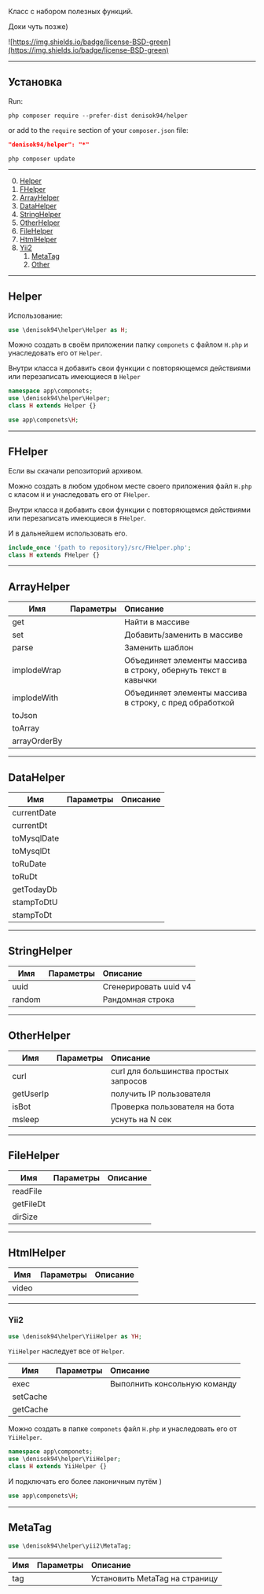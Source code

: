 Класс с набором полезных функций.

Доки чуть позже)

![https://img.shields.io/badge/license-BSD-green](https://img.shields.io/badge/license-BSD-green)
___
## Установка

Run:
```
php composer require --prefer-dist denisok94/helper
```

or add to the `require` section of your `composer.json` file:

```json
"denisok94/helper": "*"
```
```
php composer update
```
___

0. [Helper](#Helper)
0. [FHelper](#FHelper)
1. [ArrayHelper](#ArrayHelper)
2. [DataHelper](#DataHelper)
3. [StringHelper](#StringHelper)
4. [OtherHelper](#OtherHelper)
4. [FileHelper](#FileHelper)
5. [HtmlHelper](#HtmlHelper)
6. [Yii2](#Yii2)
    1. [MetaTag](#MetaTag)
    2. [Other](#Other)

___
## Helper
Использование:
```php
use \denisok94\helper\Helper as H;
```

Можно создать в своём приложении папку `componets` с файлом `H.php` и унаследовать его от `Helper`.

Внутри класса `H` добавить свои функции с повторяющемся действиями или перезаписать имеющиеся в `Helper`

```php
namespace app\componets;
use \denisok94\helper\Helper;
class H extends Helper {}
```

```php
use app\componets\H;
```

___
## FHelper

Если вы скачали репозиторий архивом.

Можно создать в любом удобном месте своего приложения файл `H.php` с класом `H` и унаследовать его от `FHelper`.

Внутри класса `H` добавить свои функции с повторяющемся действиями или перезаписать имеющиеся в `FHelper`.

И в дальнейшем использовать его.

```php
include_once '{path to repository}/src/FHelper.php';
class H extends FHelper {}
```

___
## ArrayHelper

| Имя | Параметры | Описание |
|----------------|:---------:|:----------------|
| get |  | Найти в массиве |
| set |  | Добавить/заменить в массиве |
| parse |  | Заменить шаблон |
| implodeWrap |  |  Объединяет элементы массива в строку, обернуть текст в кавычки |
| implodeWith |  |  Объединяет элементы массива в строку, с пред обработкой |
| toJson |  |  |
| toArray |  |  |
| arrayOrderBy |  |  |
___

## DataHelper

| Имя | Параметры | Описание |
|----------------|:---------:|:----------------|
| currentDate |  |  |
| currentDt |  |  |
| toMysqlDate |  |  |
| toMysqlDt |  |  |
| toRuDate |  |  |
| toRuDt |  |  |
| getTodayDb |  |  |
| stampToDtU |  |  |
| stampToDt |  |  |

___
## StringHelper

| Имя | Параметры | Описание |
|----------------|:---------:|:----------------|
| uuid |  | Сгенерировать uuid v4 |
| random |  | Рандомная строка |

___
## OtherHelper

| Имя | Параметры | Описание |
|----------------|:---------:|:----------------|
| curl |  | curl для большинства простых запросов |
| getUserIp |  | получить IP пользователя |
| isBot |  | Проверка пользователя на бота |
| msleep |  | уснуть на N сек |

___
## FileHelper

| Имя | Параметры | Описание |
|----------------|:---------:|:----------------|
| readFile |  |  |
| getFileDt |  |  |
| dirSize |  |  |

___
## HtmlHelper

| Имя | Параметры | Описание |
|----------------|:---------:|:----------------|
| video |  |  |

___
### Yii2
```php
use \denisok94\helper\YiiHelper as YH;
```

`YiiHelper` наследует все от `Helper`.

| Имя | Параметры | Описание |
|----------------|:---------:|:----------------|
| exec |  | Выполнить консольную команду |
| setCache |  |  |
| getCache |  |  |

Можно создать в папке `componets` файл `H.php` и унаследовать его от `YiiHelper`.

```php
namespace app\componets;
use \denisok94\helper\YiiHelper;
class H extends YiiHelper {}
```
И подключать его более лаконичным путём )
```php
use app\componets\H;
```

___
## MetaTag
```php
use \denisok94\helper\yii2\MetaTag;
```

| Имя | Параметры | Описание |
|----------------|:---------:|:----------------|
| tag |  | Установить MetaTag на страницу |